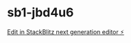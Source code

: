 # sb1-jbd4u6

[Edit in StackBlitz next generation editor ⚡️](https://stackblitz.com/~/github.com/qodirjon1988/sb1-jbd4u6)